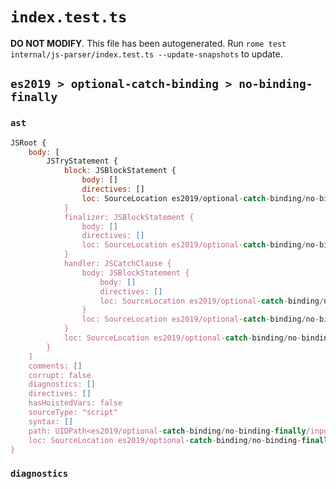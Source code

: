 # `index.test.ts`

**DO NOT MODIFY**. This file has been autogenerated. Run `rome test internal/js-parser/index.test.ts --update-snapshots` to update.

## `es2019 > optional-catch-binding > no-binding-finally`

### `ast`

```javascript
JSRoot {
	body: [
		JSTryStatement {
			block: JSBlockStatement {
				body: []
				directives: []
				loc: SourceLocation es2019/optional-catch-binding/no-binding-finally/input.js 1:4-3:1
			}
			finalizer: JSBlockStatement {
				body: []
				directives: []
				loc: SourceLocation es2019/optional-catch-binding/no-binding-finally/input.js 7:8-9:1
			}
			handler: JSCatchClause {
				body: JSBlockStatement {
					body: []
					directives: []
					loc: SourceLocation es2019/optional-catch-binding/no-binding-finally/input.js 4:6-6:1
				}
				loc: SourceLocation es2019/optional-catch-binding/no-binding-finally/input.js 4:0-6:1
			}
			loc: SourceLocation es2019/optional-catch-binding/no-binding-finally/input.js 1:0-9:1
		}
	]
	comments: []
	corrupt: false
	diagnostics: []
	directives: []
	hasHoistedVars: false
	sourceType: "script"
	syntax: []
	path: UIDPath<es2019/optional-catch-binding/no-binding-finally/input.js>
	loc: SourceLocation es2019/optional-catch-binding/no-binding-finally/input.js 1:0-10:0
}
```

### `diagnostics`

```

```
